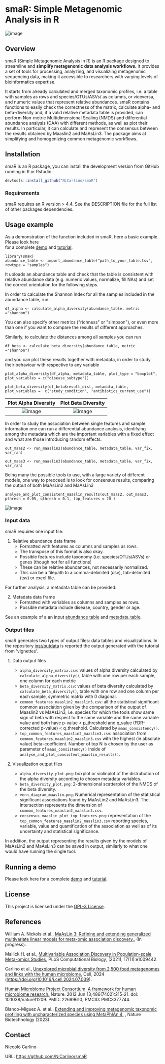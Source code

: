 # smaR: Simple Metagenomic Analysis in R

<!-- badges: start -->
![image](https://img.shields.io/badge/R-276DC3?style=for-the-badge&logo=r&logoColor=white)
<!-- badges: end -->

## Overview

smaR (Simple Metagenomic Analysis in R) is an R package designed to streamline and **simplify metagenomic data analysis workflows.**
It provides a set of tools for processing, analyzing, and visualizing metagenomic sequencing data, making it accessible to
researchers with varying levels of bioinformatics expertise.

It starts from already calculated and merged taxonomic profiles, i.e. a table with samples as rows and species/OTUs/ASVs/ as columns,
or viceversa, and numeric values that represent relative abundances. smaR contains functions to easily check the correctness of
the matrix, calculate alpha- and beta-diversity and, if a valid relative metadata table is provided, can perform Non-metric
Multidimensional Scaling (NMDS) and differential abundance analysis (DAA) with different methods, as well as plot their results.
In particular, it can calculate and represent the consensus between the results obtained by Maaslin2 and MaAsLin3.
The package aims at simplifying and homogenizing common metagenomic workflows.

## Installation

smaR is an R package, you can install the development version
from GitHub running in R or Rstudio:

``` r
devtools::install_github("NiCarlino/smaR")
```

### Requirements

smaR requires an R version > 4.4. See the DESCRIPTION file for the full list of other packages dependencies.


## Usage example

As a demonstration of the function included in smaR, here a basic example. Please look here  
for a complete [demo](https://github.com/NiCarlino/smaR/wiki) and [tutorial](https://github.com/NiCarlino/smaR/tree/main/vignettes).

```{r example}
library(smaR)
abundance_table <- import_abundance_table("path_to_your_table.tsv", rowtype = "samples")
```
It uploads an abundance table and check that the table is consistent with relative abundance data 
(e.g. numeric values, normalize, fill NAs) and set the correct orientation for the following steps.

In order to calculate the Shannon Index for all the samples included in the abundance table, run:

```{r}
df_alpha <- calculate_alpha_diversity(abundance_table, metric ="shannon")
```

You can also specify other metrics ("richness" or "simpson"), or even more than one if you want
to compare the results of different approaches.

Similarly, to calculate the distances among all samples you can run

```{r}
df_beta <- calculate_beta_diversity(abundance_table, metric ="shannon")
```

and you can plot these results together with metadata, in order to study their behaviour with respective to any variable

```{r}
plot_alpha_diversity(df_alpha, metadata_table, plot_type = "boxplot", plot_variables = c("disease_subtype"))

plot_beta_diversity(df_beta$result_dist, metadata_table, plot_variables =  c("study_condition", "antibiotics_current_use"))
```

Plot Alpha Diversity      |  Plot Beta Diversity
:-------------------------:|:-------------------------:
![image](/inst/images/alpha_diversity_plot_simple.png) | ![image](/inst/images/beta_diversity_plot_simple.png)

In order to study the association between single features and sample information one can run a differential
abundance analysis, identifying among the metadata which are the important variables with a fixed effect and what
are those introducing random effects.

```{r}
out_maas2 <- run_maaslin2(abundance_table, metadata_table, var_fix, var_ran)

out_maas3 <- run_maaslin3(abundance_table, metadata_table, var_fix, var_ran)
```

Being many the possible tools to use, with a large variety of different models, one way to preoceed is to
look for consensus results, comparing the output of both MaAsLin2 and MaAsLin3

```{r}
analyse_and_plot_consistent_maaslin_results(out_maas2, out_maas3, pthresh = 0.05, qthresh = 0.1, top_features = 20 )
```
![image](inst/images/main_plot.png?raw=true)

### Input data ###

smaR requires one input file:

1. Relative abundance data frame
    * Formatted with features as columns and samples as rows.
    * The transpose of this format is also okay.
    * Possible features include taxonomy (i.e. species/OTUs/ASVs) or genes (though not for all functions)
    * These can be relative abundances, not necessarily normalized.
    * This can be a filepath to a comma-delimited (csv), tab-delimited (tsv) or excel file.

For further analysis, a metadata table can be provided:

2. Metadata data frame
    * Formatted with variables as columns and samples as rows.
    * Possible metadata include disease, country, gender or age.


See an example of a an input [abundance table](https://github.com/NiCarlino/smaR/blob/main/inst/extdata/ex_abundancetable.tsv)
and [metadata_table](https://github.com/NiCarlino/smaR/blob/main/inst/extdata/ex_metadata.tsv).


### Output files ###

smaR generates two types of output files: data tables and
visualizations. In the repository [inst/outdata](https://github.com/NiCarlino/smaR/tree/main/inst/outdata)
is reported the output generated with the tutorial from 'vignettes'.

1. Data output files
    * ``alpha_diversity_matrix.csv``: values of alpha diversity calculated by ``calculate_alpha_diversity()``, table with one row per each sample, one column for each metric
    * ``beta_diversity_matrix.csv``: values of beta diversity calculated by ``calculate_beta_diversity()``, table with one row and one column per each sample, symmetric matrix with 0 diagonal.
    * ``common_features_maaslin2_maaslin3.csv``: all the statistical significant common association given by the comparison of the output of Maaslin2 vs MaAsLin3, i.e. species for which the tools show same sign of beta with respect to the same variable and the same variable value and both have p-value < p_threshold and q_value (FDR-corrected p-value) < q_threshold. Calculated by ``maas_consistency()``.
    * ``top_common_features_maaslin2_maaslin3.csv``: association from ``common_features_maaslin2_maaslin3.csv`` with the highest (in absolute value) beta-coefficient. Number of top N is chosen by the user as parameter of ``maas_consistency()`` inside of ``analyse_and_plot_consistent_maaslin_results()``.

2. Visualization output files
    * ``alpha_diversity_plot.png``: boxplot or violinplot of the distrubution of the alpha diversity according to chosen metadata variables.
    * ``beta_diversity_plot.png``: 2-dimensional scatterplot of the NMDS of the beta diversity.
    * ``venn_diagram_maaslin.png``: Numerical representation of the statistical significant associations found by MaAsLin2 and MaAsLin3. The intersection represents the dimension of ``common_features_maaslin2_maaslin3.csv``.
    * ``consensus_maaslin_plot_top_features.png``: representation of the ``top_common_features_maaslin2_maaslin3.csv`` reporting species, variable, value and quantification of the association as well as of its uncertainty and statistical significance.

In addition, the output representing the results given by the models of MaAsLin2 and MaAsLin3 can be saved in output,
similarly to what one would have running the single tool.

## Running a demo

Please look here for a complete [demo](https://github.com/NiCarlino/smaR/wiki) and [tutorial](https://github.com/NiCarlino/smaR/tree/main/vignettes).


## License

This project is licensed under the [GPL-3 License](https://github.com/NiCarlino/smaR/blob/main/LICENSE).


## References

William A. Nickols et al., [MaAsLin 3: Refining and extending generalized multivariate linear models for meta-omic association discovery.](https://github.com/biobakery/biobakery/wiki/MaAsLin3), (In progress).

Mallick H. et al., [Multivariable Association Discovery in Population-scale Meta-omics Studies](https://journals.plos.org/ploscompbiol/article?id=10.1371/journal.pcbi.1009442), PLoS Computational Biology, (2021), 17(11):e1009442.

Carlino et al., [Unexplored microbial diversity from 2,500 food metagenomes and links with the human microbiome](https://linkinghub.elsevier.com/retrieve/pii/S009286742400833X), Cell, 2024 (https://doi.org/10.1016/j.cell.2024.07.039).

[Human Microbiome Project Consortium. A framework for human microbiome research.](https://www.nature.com/articles/nature11209) Nature. 2012 Jun 13;486(7402):215-21. doi: 10.1038/nature11209. PMID: 22699610; PMCID: PMC3377744.

Blanco-Miguez A. et al., [Extending and improving metagenomic taxonomic profiling with uncharacterized species using MetaPhlAn 4.](https://www.nature.com/articles/s41587-023-01688-w) , Nature Biotechnology (2023)

## Contact

Niccolò Carlino

URL: https://github.com/NiCarlino/smaR
